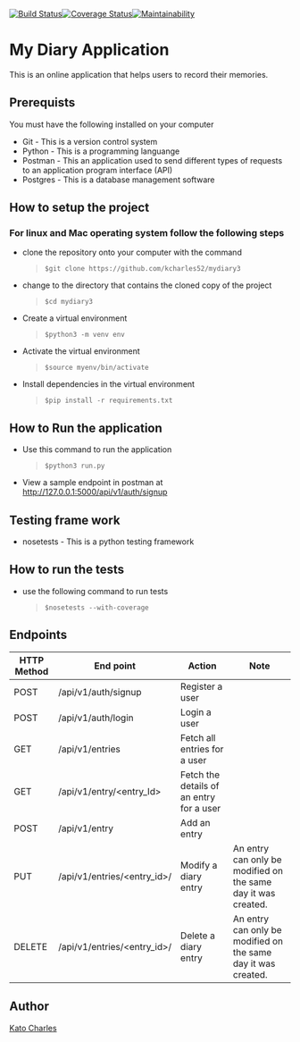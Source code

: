 [![Build Status](https://travis-ci.org/kcharles52/myDiary3.svg?branch=develop)](https://travis-ci.org/kcharles52/myDiary3)[![Coverage Status](https://coveralls.io/repos/github/kcharles52/myDiary3/badge.svg?branch=develop)](https://coveralls.io/github/kcharles52/myDiary3?branch=develop)[![Maintainability](https://api.codeclimate.com/v1/badges/8b6db8a4e63923bfaa4c/maintainability)](https://codeclimate.com/github/kcharles52/myDiary3/maintainability)
# My Diary Application
This is an online application that helps users to record their memories.

## Prerequists
You must have the following installed on your computer
* Git - This is a version control system
* Python - This is a programming languange
* Postman - This an application used to send different types of requests to an application program interface (API)
* Postgres - This is a database management software

## How to setup the project
### For linux and Mac operating system follow the following steps

* clone the repository onto your computer with the command
    >`$git clone https://github.com/kcharles52/mydiary3`
* change to the directory that contains the cloned copy of the project
    >`$cd mydiary3`
* Create a virtual environment
  > `$python3 -m venv env`
* Activate the virtual environment
  > `$source myenv/bin/activate`
* Install dependencies in the virtual environment
  > `$pip install -r requirements.txt`

##  How to Run the application
* Use this command to run the application
  > `$python3 run.py`
* View a sample endpoint in postman at http://127.0.0.1:5000/api/v1/auth/signup

## Testing frame work
* nosetests - This is a python testing framework

## How to run the tests
* use the following command to run tests
  > `$nosetests --with-coverage`


## Endpoints
HTTP Method|End point |Action        |Note
-----------------|---------------------------|--------------|--------------
POST | /api/v1/auth/signup | Register a user|
POST | /api/v1/auth/login | Login a user|
GET| /api/v1/entries   | Fetch all entries for a user
GET | /api/v1/entry/<entry_Id> | Fetch the details of an entry for a user |
POST | /api/v1/entry | Add an entry|
PUT | /api/v1/entries/<entry_id>/ | Modify a diary entry|An entry can only be modified on the same day it was created.
DELETE | /api/v1/entries/<entry_id>/ | Delete a diary entry|An entry can only be modified on the same day it was created.



## Author
[Kato Charles](https://github.com/kcharles52)
